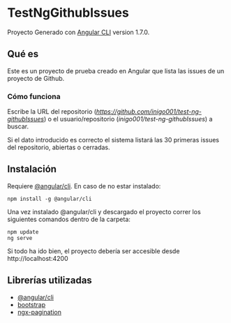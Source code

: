 # TestNgGithubIssues

Proyecto Generado con [Angular CLI](https://github.com/angular/angular-cli) version 1.7.0.

## Qué es

Este es un proyecto de prueba creado en Angular que lista las issues de un proyecto de Github.

### Cómo funciona

Escribe la URL del repositorio (_https://github.com/inigo001/test-ng-githubIssues_) o el usuario/repositorio (_inigo001/test-ng-githubIssues_) a buscar.  

Si el dato introducido es correcto el sistema listará las 30 primeras issues del repositorio, abiertas o cerradas.

## Instalación

Requiere [@angular/cli](https://www.npmjs.com/package/@angular/cli). En caso de no estar instalado:

```
npm install -g @angular/cli
```

Una vez instalado @angular/cli y descargado el proyecto correr los siguientes comandos dentro de la carpeta:

```
npm update
ng serve
```

Si todo ha ido bien, el proyecto debería ser accesible desde http://localhost:4200

## Librerías utilizadas

* [@angular/cli](https://www.npmjs.com/package/@angular/cli)
* [bootstrap](https://www.npmjs.com/package/bootstrap)
* [ngx-pagination](https://www.npmjs.com/package/ngx-pagination)
